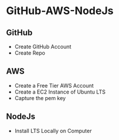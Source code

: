 # GitHub-AWS-NodeJs

## GitHub
* Create GitHub Account
* Create Repo

## AWS
* Create a Free Tier AWS Account
* Create a EC2 Instance of Ubuntu LTS
* Capture the pem key

## NodeJs
* Install LTS Locally on Computer
